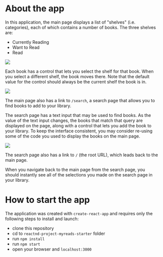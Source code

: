 # About the app

In this application, the main page displays a list of "shelves" (i.e. categories), each of which contains a number of books. The three shelves are:

- Currently Reading
- Want to Read
- Read

![](https://video.udacity-data.com/topher/2017/May/590c0f12_react-project1-a/react-project1-a.png)

Each book has a control that lets you select the shelf for that book. When you select a different shelf, the book moves there. Note that the default value for the control should always be the current shelf the book is in.

![](https://video.udacity-data.com/topher/2017/May/590c0f26_react-project1-b/react-project1-b.png)

The main page also has a link to `/search`, a search page that allows you to find books to add to your library.

The search page has a text input that may be used to find books. As the value of the text input changes, the books that match that query are displayed on the page, along with a control that lets you add the book to your library. To keep the interface consistent, you may consider re-using some of the code you used to display the books on the main page.

![](https://video.udacity-data.com/topher/2017/December/5a3c22b9_screen-shot-2017-12-21-at-1.06.59-pm/screen-shot-2017-12-21-at-1.06.59-pm.png)

The search page also has a link to `/` (the root URL), which leads back to the main page.

When you navigate back to the main page from the search page, you should instantly see all of the selections you made on the search page in your library.


# How to start the app

The application was created with `create-react-app` and requires only the following steps to install and launch:

- clone this repository
- cd to `reactnd-project-myreads-starter` folder
- run `npm install`
- run `npm start`
- open your browser and `localhost:3000`